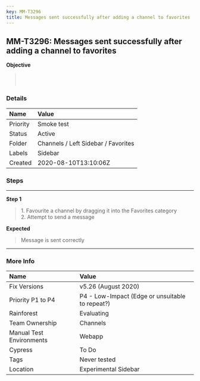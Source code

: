 ```yaml
---
key: MM-T3296
title: Messages sent successfully after adding a channel to favorites
---
```


## MM-T3296: Messages sent successfully after adding a channel to favorites

**Objective**

> <article><br><br></article>

### Details

| Name     | Value                               |
| :------- | :---------------------------------- |
| Priority | Smoke test                          |
| Status   | Active                              |
| Folder   | Channels / Left Sidebar / Favorites |
| Labels   | Sidebar                             |
| Created  | 2020-08-10T13:10:06Z                |

### Steps

<hr/>

**Step 1**

> <article>1. Favourite a channel by dragging it into the Favorites category<br>2. Attempt to send a message </article>

**Expected**

> <article>Message is sent correctly</article>

<hr/>

### More Info

| Name                     | Value                                           |
| :----------------------- | :---------------------------------------------- |
| Fix Versions             | v5.26 (August 2020)                             |
| Priority P1 to P4        | P4 - Low-Impact (Edge or unsuitable to repeat?) |
| Rainforest               | Evaluating                                      |
| Team Ownership           | Channels                                        |
| Manual Test Environments | Webapp                                          |
| Cypress                  | To Do                                           |
| Tags                     | Never tested                                    |
| Location                 | Experimental Sidebar                            |
